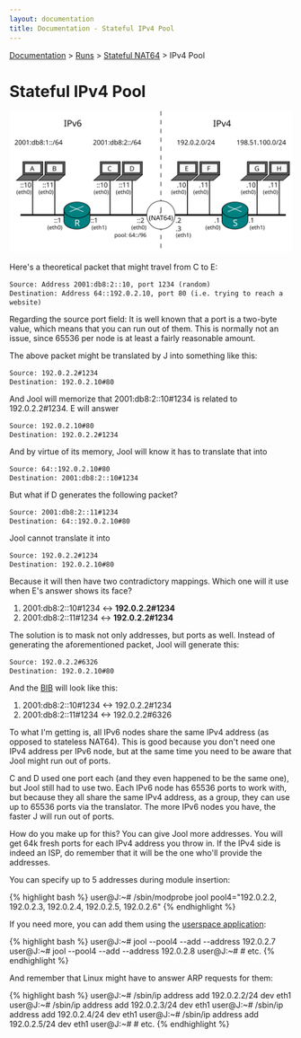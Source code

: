 ```yaml
---
layout: documentation
title: Documentation - Stateful IPv4 Pool
---
```


[Documentation](doc-index.html) > [Runs](doc-index.html#runs) > [Stateful NAT64](mod-run-stateful.html) > IPv4 Pool

# Stateful IPv4 Pool

![Fig.1 - Network from Scenario 3](images/tut2.3-network.svg)

Here's a theoretical packet that might travel from C to E:

	Source: Address 2001:db8:2::10, port 1234 (random)
	Destination: Address 64::192.0.2.10, port 80 (i.e. trying to reach a website)

Regarding the source port field: It is well known that a port is a two-byte value, which means that you can run out of them. This is normally not an issue, since 65536 per node is at least a fairly reasonable amount.

The above packet might be translated by J into something like this:

	Source: 192.0.2.2#1234
	Destination: 192.0.2.10#80

And Jool will memorize that 2001:db8:2::10#1234 is related to 192.0.2.2#1234. E will answer

	Source: 192.0.2.10#80
	Destination: 192.0.2.2#1234

And by virtue of its memory, Jool will know it has to translate that into

	Source: 64::192.0.2.10#80
	Destination: 2001:db8:2::10#1234

But what if D generates the following packet?

	Source: 2001:db8:2::11#1234
	Destination: 64::192.0.2.10#80

Jool cannot translate it into

	Source: 192.0.2.2#1234
	Destination: 192.0.2.10#80

Because it will then have two contradictory mappings. Which one will it use when E's answer shows its face?

1. 2001:db8:2::10#1234 <-> **192.0.2.2#1234**
2. 2001:db8:2::11#1234 <-> **192.0.2.2#1234**

The solution is to mask not only addresses, but ports as well. Instead of generating the aforementioned packet, Jool will generate this:

	Source: 192.0.2.2#6326
	Destination: 192.0.2.10#80

And the [BIB](misc-bib.html) will look like this:

1. 2001:db8:2::10#1234 <-> 192.0.2.2#1234
2. 2001:db8:2::11#1234 <-> 192.0.2.2#6326

To what I'm getting is, all IPv6 nodes share the same IPv4 address (as opposed to stateless NAT64). This is good because you don't need one IPv4 address per IPv6 node, but at the same time you need to be aware that Jool might run out of ports.

C and D used one port each (and they even happened to be the same one), but Jool still had to use two. Each IPv6 node has 65536 ports to work with, but because they all share the same IPv4 address, as a group, they can use up to 65536 ports via the translator. The more IPv6 nodes you have, the faster J will run out of ports.

How do you make up for this? You can give Jool more addresses. You will get 64k fresh ports for each IPv4 address you throw in. If the IPv4 side is indeed an ISP, do remember that it will be the one who'll provide the addresses.

You can specify up to 5 addresses during module insertion:

{% highlight bash %}
user@J:~# /sbin/modprobe jool pool4="192.0.2.2, 192.0.2.3, 192.0.2.4, 192.0.2.5, 192.0.2.6"
{% endhighlight %}

If you need more, you can add them using the [userspace application](usr-flags-pool4.html):

{% highlight bash %}
user@J:~# jool --pool4 --add --address 192.0.2.7
user@J:~# jool --pool4 --add --address 192.0.2.8
user@J:~# # etc.
{% endhighlight %}

And remember that Linux might have to answer ARP requests for them:

{% highlight bash %}
user@J:~# /sbin/ip address add 192.0.2.2/24 dev eth1
user@J:~# /sbin/ip address add 192.0.2.3/24 dev eth1
user@J:~# /sbin/ip address add 192.0.2.4/24 dev eth1
user@J:~# /sbin/ip address add 192.0.2.5/24 dev eth1
user@J:~# # etc.
{% endhighlight %}

